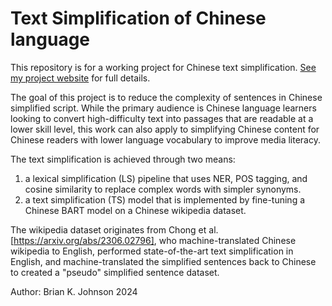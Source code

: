 # Text Simplification of Chinese language

This repository is for a working project for Chinese text simplification. [See my project website](https://johnsonrobotics.com/Projects/textsimplification.html) for full details.

The goal of this project is to reduce the complexity of sentences in Chinese simplified script. While the primary audience is Chinese language learners looking to convert high-difficulty text into passages that are readable at a lower skill level, this work can also apply to simplifying Chinese content for Chinese readers with lower language vocabulary to improve media literacy.

The text simplification is achieved through two means:
1) a lexical simplification (LS) pipeline that uses NER, POS tagging, and cosine similarity to replace complex words with simpler synonyms.
2) a text simplification (TS) model that is implemented by fine-tuning a Chinese BART model on a Chinese wikipedia dataset.

The wikipedia dataset originates from Chong et al. [https://arxiv.org/abs/2306.02796], who machine-translated Chinese wikipedia to English, performed state-of-the-art text simplification in English, and machine-translated the simplified sentences back to Chinese to created a "pseudo" simplified sentence dataset.

Author: Brian K. Johnson 2024
